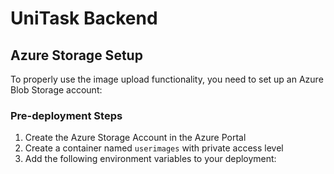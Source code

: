 # UniTask Backend

## Azure Storage Setup

To properly use the image upload functionality, you need to set up an Azure Blob Storage account:

### Pre-deployment Steps

1. Create the Azure Storage Account in the Azure Portal
2. Create a container named `userimages` with private access level
3. Add the following environment variables to your deployment:

